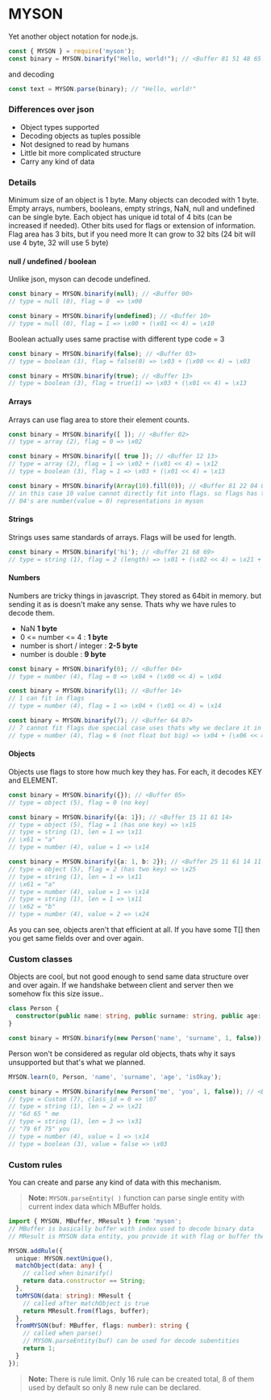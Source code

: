 MYSON
=======================

Yet another object notation for node.js. 

```ts
const { MYSON } = require('myson');
const binary = MYSON.binarify("Hello, world!"); // <Buffer 81 51 48 65 6c 6c 6f 2c 20 77 6f 72 6c 64 21>
```

and decoding

```ts
const text = MYSON.parse(binary); // "Hello, world!"
```

### Differences over json

* Object types supported
* Decoding objects as tuples possible
* Not designed to read by humans
* Little bit more complicated structure
* Carry any kind of data

### Details

Minimum size of an object is 1 byte. Many objects can decoded with 1 byte. Empty arrays, numbers, booleans, empty strings, NaN, null and undefined can be single byte. Each object has unique id total of 4 bits (can be increased if needed). Other bits used for flags or extension of information. Flag area has 3 bits, but if you need more It can grow to 32 bits (24 bit will use 4 byte, 32 will use 5 byte)

#### null / undefined / boolean

Unlike json, myson can decode undefined. 

```ts
const binary = MYSON.binarify(null); // <Buffer 00>
// type = null (0), flag = 0  => \x00
```

```ts
const binary = MYSON.binarify(undefined); // <Buffer 10>
// type = null (0), flag = 1 => \x00 + (\x01 << 4) = \x10
```

Boolean actually uses same practise with different type code = 3

```ts
const binary = MYSON.binarify(false); // <Buffer 03>
// type = boolean (3), flag = false(0) => \x03 + (\x00 << 4) = \x03
```

```ts
const binary = MYSON.binarify(true); // <Buffer 13>
// type = boolean (3), flag = true(1) => \x03 + (\x01 << 4) = \x13
```


#### Arrays

Arrays can use flag area to store their element counts. 

```ts
const binary = MYSON.binarify([ ]); // <Buffer 02>
// type = array (2), flag = 0 => \x02
```

```ts
const binary = MYSON.binarify([ true ]); // <Buffer 12 13>
// type = array (2), flag = 1 => \x02 + (\x01 << 4) = \x12
// type = boolean (3), flag = 1 => \x03 + (\x01 << 4) = \x13
```

```ts
const binary = MYSON.binarify(Array(10).fill(0)); // <Buffer 81 22 04 04 04 04 04 04 04 04 04 04>
// in this case 10 value cannot directly fit into flags. so flags has to extend is self, <81 22> simply says this is an array and it has 10 elemets in it
// 04's are number(value = 0) representations in myson
```

#### Strings

Strings uses same standards of arrays. Flags will be used for length.


```ts
const binary = MYSON.binarify('hi'); // <Buffer 21 68 69>
// type = string (1), flag = 2 (length) => \x01 + (\x02 << 4) = \x21 + 'hi'
```

#### Numbers

Numbers are tricky things in javascript. They stored as 64bit in memory. but sending it as is doesn't make any sense. Thats why we have rules to decode them.

* NaN **1 byte**
* 0 <= number <= 4 : **1 byte**
* number is short / integer : **2-5 byte**
* number is double : **9 byte**

```ts
const binary = MYSON.binarify(0); // <Buffer 04>
// type = number (4), flag = 0 => \x04 + (\x00 << 4) = \x04
```

```ts
const binary = MYSON.binarify(1); // <Buffer 14>
// 1 can fit in flags
// type = number (4), flag = 1 => \x04 + (\x01 << 4) = \x14
```

```ts
const binary = MYSON.binarify(7); // <Buffer 64 07>
// 7 cannot fit flags due special case uses thats why we declare it in second byte
// type = number (4), flag = 6 (not float but big) => \x04 + (\x06 << 4) = \x64 + \x07 (our number)
```

#### Objects

Objects use flags to store how much key they has. For each, it decodes KEY and ELEMENT.

```ts
const binary = MYSON.binarify({}); // <Buffer 05>
// type = object (5), flag = 0 (no key)
```

```ts
const binary = MYSON.binarify({a: 1}); // <Buffer 15 11 61 14>
// type = object (5), flag = 1 (has one key) => \x15
// type = string (1), len = 1 => \x11
// \x61 = "a"
// type = number (4), value = 1 => \x14
```

```ts
const binary = MYSON.binarify({a: 1, b: 2}); // <Buffer 25 11 61 14 11 62 24>
// type = object (5), flag = 2 (has two key) => \x25
// type = string (1), len = 1 => \x11
// \x61 = "a"
// type = number (4), value = 1 => \x14
// type = string (1), len = 1 => \x11
// \x62 = "b"
// type = number (4), value = 2 => \x24
```

As you can see, objects aren't that efficient at all. If you have some T[] then you get same fields over and over again.

### Custom classes

Objects are cool, but not good enough to send same data structure over and over again. If we handshake between client and server then we somehow fix this size issue..

```ts
class Person {
  constructor(public name: string, public surname: string, public age: number, public isOkay: boolean) {}
}

const binary = MYSON.binarify(new Person('name', 'surname', 1, false)); // throws Unsupported type
```

Person won't be considered as regular old objects, thats why it says unsupported but that's what we planned.

```ts
MYSON.learn(0, Person, 'name', 'surname', 'age', 'isOkay'); 

const binary = MYSON.binarify(new Person('me', 'you', 1, false)); // <Buffer 07 21 6d 65 31 79 6f 75 14 03>
// type = Custom (7), class_id = 0 => \07
// type = string (1), len = 2 => \x21
// "6d 65 " me
// type = string (1), len = 3 => \x31
// "79 6f 75" you
// type = number (4), value = 1 => \x14
// type = boolean (3), value = false => \x03
```

### Custom rules

You can create and parse any kind of data with this mechanism.

> **Note:** `MYSON.parseEntity( )` function can parse single entity with current index data which MBuffer holds. 

```ts
import { MYSON, MBuffer, MResult } from 'myson';
// MBuffer is basically buffer with index used to decode binary data
// MResult is MYSON data entity, you provide it with flag or buffer then MYSON will call instances finish method with rule instance

MYSON.addRule({
  unique: MYSON.nextUnique(),
  matchObject(data: any) {
    // called when binarify()
    return data.constructor == String;
  },
  toMYSON(data: string): MResult {
    // called after matchObject is true
    return MResult.from(flags, buffer);
  },
  fromMYSON(buf: MBuffer, flags: number): string {
    // called when parse()
    // MYSON.parseEntity(buf) can be used for decode subentities
    return 1;
  }
});
```

> **Note:** There is rule limit. Only 16 rule can be created total, 8 of them used by default so only 8 new rule can be declared.